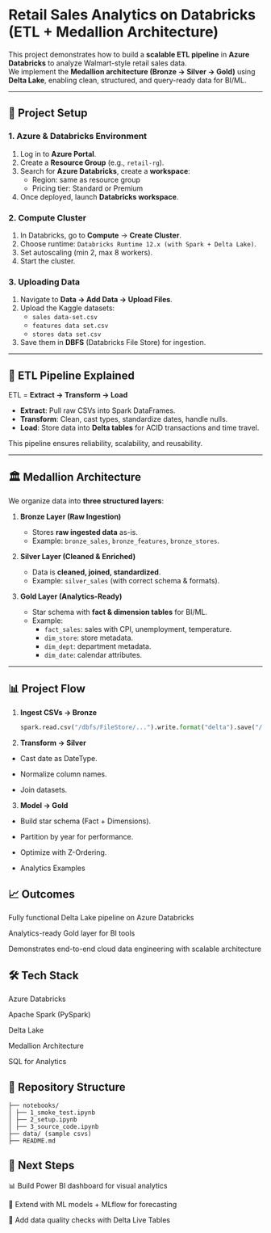 # Retail Sales Analytics on Databricks (ETL + Medallion Architecture)

This project demonstrates how to build a **scalable ETL pipeline** in **Azure Databricks** to analyze Walmart-style retail sales data.  
We implement the **Medallion architecture (Bronze → Silver → Gold)** using **Delta Lake**, enabling clean, structured, and query-ready data for BI/ML.

---

## 🚀 Project Setup

### 1. Azure & Databricks Environment
1. Log in to **Azure Portal**.
2. Create a **Resource Group** (e.g., `retail-rg`).
3. Search for **Azure Databricks**, create a **workspace**:
   - Region: same as resource group
   - Pricing tier: Standard or Premium
4. Once deployed, launch **Databricks workspace**.

### 2. Compute Cluster
1. In Databricks, go to **Compute** → **Create Cluster**.
2. Choose runtime: `Databricks Runtime 12.x (with Spark + Delta Lake)`.
3. Set autoscaling (min 2, max 8 workers).
4. Start the cluster.

### 3. Uploading Data
1. Navigate to **Data → Add Data → Upload Files**.
2. Upload the Kaggle datasets:
   - `sales data-set.csv`
   - `features data set.csv`
   - `stores data set.csv`
3. Save them in **DBFS** (Databricks File Store) for ingestion.

---

## 🔄 ETL Pipeline Explained

ETL = **Extract → Transform → Load**

- **Extract**: Pull raw CSVs into Spark DataFrames.  
- **Transform**: Clean, cast types, standardize dates, handle nulls.  
- **Load**: Store data into **Delta tables** for ACID transactions and time travel.

This pipeline ensures reliability, scalability, and reusability.

---

## 🏛 Medallion Architecture

We organize data into **three structured layers**:

1. **Bronze Layer (Raw Ingestion)**  
   - Stores **raw ingested data** as-is.  
   - Example: `bronze_sales`, `bronze_features`, `bronze_stores`.

2. **Silver Layer (Cleaned & Enriched)**  
   - Data is **cleaned, joined, standardized**.  
   - Example: `silver_sales` (with correct schema & formats).

3. **Gold Layer (Analytics-Ready)**  
   - Star schema with **fact & dimension tables** for BI/ML.  
   - Example:
     - `fact_sales`: sales with CPI, unemployment, temperature.
     - `dim_store`: store metadata.
     - `dim_dept`: department metadata.
     - `dim_date`: calendar attributes.

---

## 📊 Project Flow

1. **Ingest CSVs → Bronze**  
   ```python
   spark.read.csv("/dbfs/FileStore/...").write.format("delta").save("/bronze/sales")
   ```
2. **Transform → Silver**
- Cast date as DateType.

- Normalize column names.

- Join datasets.

3. **Model → Gold**

- Build star schema (Fact + Dimensions).

- Partition by year for performance.

- Optimize with Z-Ordering.

- Analytics Examples

## 📈 Outcomes

Fully functional Delta Lake pipeline on Azure Databricks

Analytics-ready Gold layer for BI tools

Demonstrates end-to-end cloud data engineering with scalable architecture

## 🛠 Tech Stack

Azure Databricks

Apache Spark (PySpark)

Delta Lake

Medallion Architecture

SQL for Analytics

## 📂 Repository Structure
```
├── notebooks/
│ ├── 1_smoke_test.ipynb
│ ├── 2_setup.ipynb
│ ├── 3_source_code.ipynb
├── data/ (sample csvs)
├── README.md
```
## 📌 Next Steps

📊 Build Power BI dashboard for visual analytics

🤖 Extend with ML models + MLflow for forecasting

🔐 Add data quality checks with Delta Live Tables
